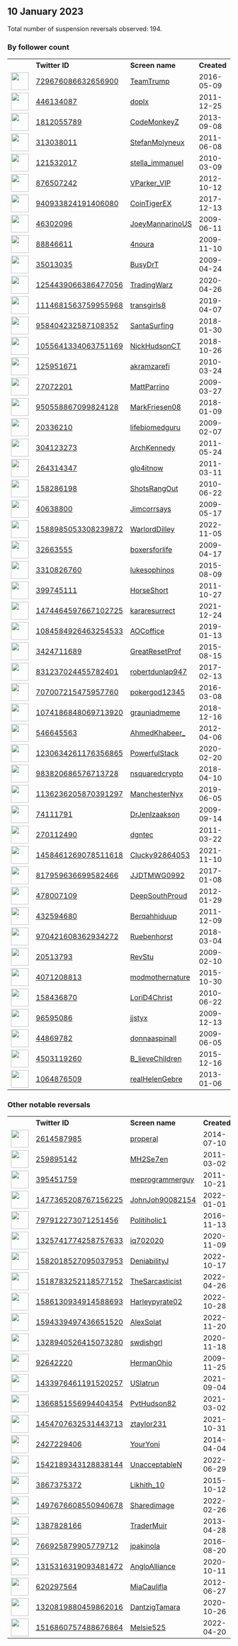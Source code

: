 
## 10 January 2023
Total number of suspension reversals observed: 194.

### By follower count
<table><tr><th></th><th align="left">Twitter ID</th><th align="left">Screen name</th>
<th align="left">Created</th><th align="left">Status</th><th align="left">Suspended</th><th align="left">Followers</th>
<tr><td><a href="https://pbs.twimg.com/profile_images/745768799849308160/KrZhjkpH_normal.jpg"><img src="https://pbs.twimg.com/profile_images/745768799849308160/KrZhjkpH_normal.jpg" width="40px" height="40px" align="center"/></a></td><td><a href="https://twitter.com/intent/user?user_id=729676086632656900">729676086632656900</a></td><td><a href="https://twitter.com/TeamTrump">TeamTrump</a></td><td>2016-05-09</td><td align="center"></td><td></td><td>2104607</td></tr>
<tr><td><a href="https://pbs.twimg.com/profile_images/1515067656730288130/eCv56YVS_normal.jpg"><img src="https://pbs.twimg.com/profile_images/1515067656730288130/eCv56YVS_normal.jpg" width="40px" height="40px" align="center"/></a></td><td><a href="https://twitter.com/intent/user?user_id=446134087">446134087</a></td><td><a href="https://twitter.com/doplx">doplx</a></td><td>2011-12-25</td><td align="center"></td><td>2022-12-13</td><td>629560</td></tr>
<tr><td><a href="https://pbs.twimg.com/profile_images/1039716719223136256/U8_ICW7l_normal.jpg"><img src="https://pbs.twimg.com/profile_images/1039716719223136256/U8_ICW7l_normal.jpg" width="40px" height="40px" align="center"/></a></td><td><a href="https://twitter.com/intent/user?user_id=1812055789">1812055789</a></td><td><a href="https://twitter.com/CodeMonkeyZ">CodeMonkeyZ</a></td><td>2013-09-08</td><td align="center"></td><td></td><td>403970</td></tr>
<tr><td><a href="https://pbs.twimg.com/profile_images/1234880944013705216/j4Eq5wRj_normal.jpg"><img src="https://pbs.twimg.com/profile_images/1234880944013705216/j4Eq5wRj_normal.jpg" width="40px" height="40px" align="center"/></a></td><td><a href="https://twitter.com/intent/user?user_id=313038011">313038011</a></td><td><a href="https://twitter.com/StefanMolyneux">StefanMolyneux</a></td><td>2011-06-08</td><td align="center"></td><td></td><td>386487</td></tr>
<tr><td><a href="https://pbs.twimg.com/profile_images/1612796599494656004/tnevDo-m_normal.jpg"><img src="https://pbs.twimg.com/profile_images/1612796599494656004/tnevDo-m_normal.jpg" width="40px" height="40px" align="center"/></a></td><td><a href="https://twitter.com/intent/user?user_id=121532017">121532017</a></td><td><a href="https://twitter.com/stella_immanuel">stella_immanuel</a></td><td>2010-03-09</td><td align="center"></td><td></td><td>222298</td></tr>
<tr><td><a href="https://pbs.twimg.com/profile_images/1545173105034887168/jqQufbuv_normal.jpg"><img src="https://pbs.twimg.com/profile_images/1545173105034887168/jqQufbuv_normal.jpg" width="40px" height="40px" align="center"/></a></td><td><a href="https://twitter.com/intent/user?user_id=876507242">876507242</a></td><td><a href="https://twitter.com/VParker_VIP">VParker_VIP</a></td><td>2012-10-12</td><td align="center"></td><td>2022-12-23</td><td>191238</td></tr>
<tr><td><a href="https://pbs.twimg.com/profile_images/1415985749799800834/RjOtfVvf_normal.jpg"><img src="https://pbs.twimg.com/profile_images/1415985749799800834/RjOtfVvf_normal.jpg" width="40px" height="40px" align="center"/></a></td><td><a href="https://twitter.com/intent/user?user_id=940933824191406080">940933824191406080</a></td><td><a href="https://twitter.com/CoinTigerEX">CoinTigerEX</a></td><td>2017-12-13</td><td align="center"></td><td>2023-01-09</td><td>156908</td></tr>
<tr><td><a href="https://pbs.twimg.com/profile_images/1646509872786165760/xpG3iKtK_normal.jpg"><img src="https://pbs.twimg.com/profile_images/1646509872786165760/xpG3iKtK_normal.jpg" width="40px" height="40px" align="center"/></a></td><td><a href="https://twitter.com/intent/user?user_id=46302096">46302096</a></td><td><a href="https://twitter.com/JoeyMannarinoUS">JoeyMannarinoUS</a></td><td>2009-06-11</td><td align="center"></td><td></td><td>132738</td></tr>
<tr><td><a href="https://pbs.twimg.com/profile_images/1095514113567014912/lDf5Bf5j_normal.jpg"><img src="https://pbs.twimg.com/profile_images/1095514113567014912/lDf5Bf5j_normal.jpg" width="40px" height="40px" align="center"/></a></td><td><a href="https://twitter.com/intent/user?user_id=88846611">88846611</a></td><td><a href="https://twitter.com/4noura">4noura</a></td><td>2009-11-10</td><td align="center"></td><td>2023-01-07</td><td>126278</td></tr>
<tr><td><a href="https://pbs.twimg.com/profile_images/1289271123/Sherri_hi-rez_normal.JPG"><img src="https://pbs.twimg.com/profile_images/1289271123/Sherri_hi-rez_normal.JPG" width="40px" height="40px" align="center"/></a></td><td><a href="https://twitter.com/intent/user?user_id=35013035">35013035</a></td><td><a href="https://twitter.com/BusyDrT">BusyDrT</a></td><td>2009-04-24</td><td align="center"></td><td></td><td>117515</td></tr>
<tr><td><a href="https://pbs.twimg.com/profile_images/1435029322943897603/I4M6SrV9_normal.jpg"><img src="https://pbs.twimg.com/profile_images/1435029322943897603/I4M6SrV9_normal.jpg" width="40px" height="40px" align="center"/></a></td><td><a href="https://twitter.com/intent/user?user_id=1254439066386477056">1254439066386477056</a></td><td><a href="https://twitter.com/TradingWarz">TradingWarz</a></td><td>2020-04-26</td><td align="center"></td><td>2022-12-15</td><td>104968</td></tr>
<tr><td><a href="https://pbs.twimg.com/profile_images/1659356582105194506/cKseAM0l_normal.jpg"><img src="https://pbs.twimg.com/profile_images/1659356582105194506/cKseAM0l_normal.jpg" width="40px" height="40px" align="center"/></a></td><td><a href="https://twitter.com/intent/user?user_id=1114681563759955968">1114681563759955968</a></td><td><a href="https://twitter.com/transgirls8">transgirls8</a></td><td>2019-04-07</td><td align="center"></td><td>2023-01-05</td><td>100095</td></tr>
<tr><td><a href="https://pbs.twimg.com/profile_images/1646694533936316416/wL_iClVG_normal.jpg"><img src="https://pbs.twimg.com/profile_images/1646694533936316416/wL_iClVG_normal.jpg" width="40px" height="40px" align="center"/></a></td><td><a href="https://twitter.com/intent/user?user_id=958404232587108352">958404232587108352</a></td><td><a href="https://twitter.com/SantaSurfing">SantaSurfing</a></td><td>2018-01-30</td><td align="center"></td><td></td><td>88534</td></tr>
<tr><td><a href="https://pbs.twimg.com/profile_images/1612774942361149442/Pw6-rVeB_normal.jpg"><img src="https://pbs.twimg.com/profile_images/1612774942361149442/Pw6-rVeB_normal.jpg" width="40px" height="40px" align="center"/></a></td><td><a href="https://twitter.com/intent/user?user_id=1055641334063751169">1055641334063751169</a></td><td><a href="https://twitter.com/NickHudsonCT">NickHudsonCT</a></td><td>2018-10-26</td><td align="center"></td><td>2022-03-30</td><td>76812</td></tr>
<tr><td><a href="https://pbs.twimg.com/profile_images/378800000229780697/071ebe3c9f95d9bbc805ece0e2fec723_normal.jpeg"><img src="https://pbs.twimg.com/profile_images/378800000229780697/071ebe3c9f95d9bbc805ece0e2fec723_normal.jpeg" width="40px" height="40px" align="center"/></a></td><td><a href="https://twitter.com/intent/user?user_id=125951671">125951671</a></td><td><a href="https://twitter.com/akramzarefi">akramzarefi</a></td><td>2010-03-24</td><td align="center"></td><td>2022-12-30</td><td>73027</td></tr>
<tr><td><a href="https://pbs.twimg.com/profile_images/1656637951340601346/N1A55H68_normal.jpg"><img src="https://pbs.twimg.com/profile_images/1656637951340601346/N1A55H68_normal.jpg" width="40px" height="40px" align="center"/></a></td><td><a href="https://twitter.com/intent/user?user_id=27072201">27072201</a></td><td><a href="https://twitter.com/MattParrino">MattParrino</a></td><td>2009-03-27</td><td align="center"></td><td>2023-01-02</td><td>65265</td></tr>
<tr><td><a href="https://pbs.twimg.com/profile_images/1650346542891511808/CafgVQWq_normal.jpg"><img src="https://pbs.twimg.com/profile_images/1650346542891511808/CafgVQWq_normal.jpg" width="40px" height="40px" align="center"/></a></td><td><a href="https://twitter.com/intent/user?user_id=950558867099824128">950558867099824128</a></td><td><a href="https://twitter.com/MarkFriesen08">MarkFriesen08</a></td><td>2018-01-09</td><td align="center"></td><td>2022-10-17</td><td>49336</td></tr>
<tr><td><a href="https://pbs.twimg.com/profile_images/1130807819287126016/Ghn-8wCc_normal.jpg"><img src="https://pbs.twimg.com/profile_images/1130807819287126016/Ghn-8wCc_normal.jpg" width="40px" height="40px" align="center"/></a></td><td><a href="https://twitter.com/intent/user?user_id=20336210">20336210</a></td><td><a href="https://twitter.com/lifebiomedguru">lifebiomedguru</a></td><td>2009-02-07</td><td align="center"></td><td>2022-08-06</td><td>44768</td></tr>
<tr><td><a href="https://pbs.twimg.com/profile_images/1612789806601314309/CCGgHPiK_normal.jpg"><img src="https://pbs.twimg.com/profile_images/1612789806601314309/CCGgHPiK_normal.jpg" width="40px" height="40px" align="center"/></a></td><td><a href="https://twitter.com/intent/user?user_id=304123273">304123273</a></td><td><a href="https://twitter.com/ArchKennedy">ArchKennedy</a></td><td>2011-05-24</td><td align="center"></td><td></td><td>43297</td></tr>
<tr><td><a href="https://pbs.twimg.com/profile_images/1060040060265881600/XSGa-YZc_normal.jpg"><img src="https://pbs.twimg.com/profile_images/1060040060265881600/XSGa-YZc_normal.jpg" width="40px" height="40px" align="center"/></a></td><td><a href="https://twitter.com/intent/user?user_id=264314347">264314347</a></td><td><a href="https://twitter.com/glo4itnow">glo4itnow</a></td><td>2011-03-11</td><td align="center"></td><td></td><td>42699</td></tr>
<tr><td><a href="https://pbs.twimg.com/profile_images/1658650089932615680/ZwnpNqCA_normal.jpg"><img src="https://pbs.twimg.com/profile_images/1658650089932615680/ZwnpNqCA_normal.jpg" width="40px" height="40px" align="center"/></a></td><td><a href="https://twitter.com/intent/user?user_id=158286198">158286198</a></td><td><a href="https://twitter.com/ShotsRangOut">ShotsRangOut</a></td><td>2010-06-22</td><td align="center"></td><td>2022-06-04</td><td>42603</td></tr>
<tr><td><a href="https://pbs.twimg.com/profile_images/1187004252163575809/IDEE7VhP_normal.jpg"><img src="https://pbs.twimg.com/profile_images/1187004252163575809/IDEE7VhP_normal.jpg" width="40px" height="40px" align="center"/></a></td><td><a href="https://twitter.com/intent/user?user_id=40638800">40638800</a></td><td><a href="https://twitter.com/Jimcorrsays">Jimcorrsays</a></td><td>2009-05-17</td><td align="center"></td><td></td><td>40473</td></tr>
<tr><td><a href="https://pbs.twimg.com/profile_images/1588985725864890369/biMOpIz__normal.jpg"><img src="https://pbs.twimg.com/profile_images/1588985725864890369/biMOpIz__normal.jpg" width="40px" height="40px" align="center"/></a></td><td><a href="https://twitter.com/intent/user?user_id=1588985053308239872">1588985053308239872</a></td><td><a href="https://twitter.com/WarlordDilley">WarlordDilley</a></td><td>2022-11-05</td><td align="center"></td><td>2022-11-18</td><td>40297</td></tr>
<tr><td><a href="https://pbs.twimg.com/profile_images/1613553965353865218/zWPVfyWn_normal.jpg"><img src="https://pbs.twimg.com/profile_images/1613553965353865218/zWPVfyWn_normal.jpg" width="40px" height="40px" align="center"/></a></td><td><a href="https://twitter.com/intent/user?user_id=32663555">32663555</a></td><td><a href="https://twitter.com/boxersforlife">boxersforlife</a></td><td>2009-04-17</td><td align="center"></td><td></td><td>35674</td></tr>
<tr><td><a href="https://pbs.twimg.com/profile_images/1616409145019596800/WD9eeLQ5_normal.jpg"><img src="https://pbs.twimg.com/profile_images/1616409145019596800/WD9eeLQ5_normal.jpg" width="40px" height="40px" align="center"/></a></td><td><a href="https://twitter.com/intent/user?user_id=3310826760">3310826760</a></td><td><a href="https://twitter.com/lukesophinos">lukesophinos</a></td><td>2015-08-09</td><td align="center"></td><td>2022-12-29</td><td>34931</td></tr>
<tr><td><a href="https://pbs.twimg.com/profile_images/1616462422667051010/0RY7gVhQ_normal.jpg"><img src="https://pbs.twimg.com/profile_images/1616462422667051010/0RY7gVhQ_normal.jpg" width="40px" height="40px" align="center"/></a></td><td><a href="https://twitter.com/intent/user?user_id=399745111">399745111</a></td><td><a href="https://twitter.com/HorseShort">HorseShort</a></td><td>2011-10-27</td><td align="center"></td><td></td><td>33547</td></tr>
<tr><td><a href="https://pbs.twimg.com/profile_images/1613606578812223516/BtrHRFne_normal.jpg"><img src="https://pbs.twimg.com/profile_images/1613606578812223516/BtrHRFne_normal.jpg" width="40px" height="40px" align="center"/></a></td><td><a href="https://twitter.com/intent/user?user_id=1474464597667102725">1474464597667102725</a></td><td><a href="https://twitter.com/kararesurrect">kararesurrect</a></td><td>2021-12-24</td><td align="center"></td><td>2022-02-18</td><td>31671</td></tr>
<tr><td><a href="https://pbs.twimg.com/profile_images/1126386956512796672/8Ma0reIC_normal.png"><img src="https://pbs.twimg.com/profile_images/1126386956512796672/8Ma0reIC_normal.png" width="40px" height="40px" align="center"/></a></td><td><a href="https://twitter.com/intent/user?user_id=1084584926463254533">1084584926463254533</a></td><td><a href="https://twitter.com/AOCoffice">AOCoffice</a></td><td>2019-01-13</td><td align="center"></td><td></td><td>29540</td></tr>
<tr><td><a href="https://pbs.twimg.com/profile_images/1631887033395294208/mfhTop6I_normal.jpg"><img src="https://pbs.twimg.com/profile_images/1631887033395294208/mfhTop6I_normal.jpg" width="40px" height="40px" align="center"/></a></td><td><a href="https://twitter.com/intent/user?user_id=3424711689">3424711689</a></td><td><a href="https://twitter.com/GreatResetProf">GreatResetProf</a></td><td>2015-08-15</td><td align="center"></td><td></td><td>27891</td></tr>
<tr><td><a href="https://pbs.twimg.com/profile_images/1644663967736889346/L21xw_Ks_normal.jpg"><img src="https://pbs.twimg.com/profile_images/1644663967736889346/L21xw_Ks_normal.jpg" width="40px" height="40px" align="center"/></a></td><td><a href="https://twitter.com/intent/user?user_id=831237024455782401">831237024455782401</a></td><td><a href="https://twitter.com/robertdunlap947">robertdunlap947</a></td><td>2017-02-13</td><td align="center"></td><td></td><td>27590</td></tr>
<tr><td><a href="https://pbs.twimg.com/profile_images/1099198742454886400/xRcw0Vgh_normal.jpg"><img src="https://pbs.twimg.com/profile_images/1099198742454886400/xRcw0Vgh_normal.jpg" width="40px" height="40px" align="center"/></a></td><td><a href="https://twitter.com/intent/user?user_id=707007215475957760">707007215475957760</a></td><td><a href="https://twitter.com/pokergod12345">pokergod12345</a></td><td>2016-03-08</td><td align="center"></td><td>2022-07-17</td><td>27376</td></tr>
<tr><td><a href="https://pbs.twimg.com/profile_images/1074193580254744576/ZOdjVzsg_normal.jpg"><img src="https://pbs.twimg.com/profile_images/1074193580254744576/ZOdjVzsg_normal.jpg" width="40px" height="40px" align="center"/></a></td><td><a href="https://twitter.com/intent/user?user_id=1074186848069713920">1074186848069713920</a></td><td><a href="https://twitter.com/grauniadmeme">grauniadmeme</a></td><td>2018-12-16</td><td align="center"></td><td></td><td>23813</td></tr>
<tr><td><a href="https://pbs.twimg.com/profile_images/1457309487568621571/NvDPSv4K_normal.jpg"><img src="https://pbs.twimg.com/profile_images/1457309487568621571/NvDPSv4K_normal.jpg" width="40px" height="40px" align="center"/></a></td><td><a href="https://twitter.com/intent/user?user_id=546645563">546645563</a></td><td><a href="https://twitter.com/AhmedKhabeer_">AhmedKhabeer_</a></td><td>2012-04-06</td><td align="center"></td><td>2022-12-30</td><td>23234</td></tr>
<tr><td><a href="https://pbs.twimg.com/profile_images/1633157774187065362/fPZi0Kgh_normal.png"><img src="https://pbs.twimg.com/profile_images/1633157774187065362/fPZi0Kgh_normal.png" width="40px" height="40px" align="center"/></a></td><td><a href="https://twitter.com/intent/user?user_id=1230634261176356865">1230634261176356865</a></td><td><a href="https://twitter.com/PowerfulStack">PowerfulStack</a></td><td>2020-02-20</td><td align="center"></td><td>2022-02-13</td><td>18410</td></tr>
<tr><td><a href="https://pbs.twimg.com/profile_images/1658243176577085440/MTis3Pqu_normal.jpg"><img src="https://pbs.twimg.com/profile_images/1658243176577085440/MTis3Pqu_normal.jpg" width="40px" height="40px" align="center"/></a></td><td><a href="https://twitter.com/intent/user?user_id=983820686576713728">983820686576713728</a></td><td><a href="https://twitter.com/nsquaredcrypto">nsquaredcrypto</a></td><td>2018-04-10</td><td align="center"></td><td>2022-02-27</td><td>18256</td></tr>
<tr><td><a href="https://pbs.twimg.com/profile_images/1392932763284672515/XLp9miEL_normal.jpg"><img src="https://pbs.twimg.com/profile_images/1392932763284672515/XLp9miEL_normal.jpg" width="40px" height="40px" align="center"/></a></td><td><a href="https://twitter.com/intent/user?user_id=1136236205870391297">1136236205870391297</a></td><td><a href="https://twitter.com/ManchesterNyx">ManchesterNyx</a></td><td>2019-06-05</td><td align="center"></td><td>2023-01-04</td><td>18184</td></tr>
<tr><td><a href="https://pbs.twimg.com/profile_images/1613032451575537664/VNRNeJRn_normal.jpg"><img src="https://pbs.twimg.com/profile_images/1613032451575537664/VNRNeJRn_normal.jpg" width="40px" height="40px" align="center"/></a></td><td><a href="https://twitter.com/intent/user?user_id=74111791">74111791</a></td><td><a href="https://twitter.com/DrJenIzaakson">DrJenIzaakson</a></td><td>2009-09-14</td><td align="center"></td><td></td><td>17373</td></tr>
<tr><td><a href="https://pbs.twimg.com/profile_images/1612864654455226368/KhG21i9W_normal.jpg"><img src="https://pbs.twimg.com/profile_images/1612864654455226368/KhG21i9W_normal.jpg" width="40px" height="40px" align="center"/></a></td><td><a href="https://twitter.com/intent/user?user_id=270112490">270112490</a></td><td><a href="https://twitter.com/dgntec">dgntec</a></td><td>2011-03-22</td><td align="center"></td><td>2022-12-23</td><td>13509</td></tr>
<tr><td><a href="https://pbs.twimg.com/profile_images/1458462779434807299/VcDRQM9u_normal.jpg"><img src="https://pbs.twimg.com/profile_images/1458462779434807299/VcDRQM9u_normal.jpg" width="40px" height="40px" align="center"/></a></td><td><a href="https://twitter.com/intent/user?user_id=1458461269078511618">1458461269078511618</a></td><td><a href="https://twitter.com/Clucky92864053">Clucky92864053</a></td><td>2021-11-10</td><td align="center"></td><td>2022-07-18</td><td>11865</td></tr>
<tr><td><a href="https://pbs.twimg.com/profile_images/837168763992748033/ZVeoL4Sg_normal.jpg"><img src="https://pbs.twimg.com/profile_images/837168763992748033/ZVeoL4Sg_normal.jpg" width="40px" height="40px" align="center"/></a></td><td><a href="https://twitter.com/intent/user?user_id=817959636699582466">817959636699582466</a></td><td><a href="https://twitter.com/JJDTMWG0992">JJDTMWG0992</a></td><td>2017-01-08</td><td align="center">🚫</td><td>2022-12-14</td><td>11483</td></tr>
<tr><td><a href="https://pbs.twimg.com/profile_images/1646844010760228864/CS24Q9-s_normal.jpg"><img src="https://pbs.twimg.com/profile_images/1646844010760228864/CS24Q9-s_normal.jpg" width="40px" height="40px" align="center"/></a></td><td><a href="https://twitter.com/intent/user?user_id=478007109">478007109</a></td><td><a href="https://twitter.com/DeepSouthProud">DeepSouthProud</a></td><td>2012-01-29</td><td align="center"></td><td></td><td>10836</td></tr>
<tr><td><a href="https://pbs.twimg.com/profile_images/1623921828036218880/5DPCDae6_normal.jpg"><img src="https://pbs.twimg.com/profile_images/1623921828036218880/5DPCDae6_normal.jpg" width="40px" height="40px" align="center"/></a></td><td><a href="https://twitter.com/intent/user?user_id=432594680">432594680</a></td><td><a href="https://twitter.com/Berqahhiduup">Berqahhiduup</a></td><td>2011-12-09</td><td align="center"></td><td>2022-12-18</td><td>10430</td></tr>
<tr><td><a href="https://pbs.twimg.com/profile_images/1276080690342363136/EFZaNTkV_normal.jpg"><img src="https://pbs.twimg.com/profile_images/1276080690342363136/EFZaNTkV_normal.jpg" width="40px" height="40px" align="center"/></a></td><td><a href="https://twitter.com/intent/user?user_id=970421608362934272">970421608362934272</a></td><td><a href="https://twitter.com/Ruebenhorst">Ruebenhorst</a></td><td>2018-03-04</td><td align="center"></td><td>2022-07-31</td><td>10140</td></tr>
<tr><td><a href="https://pbs.twimg.com/profile_images/1612740676403314688/B_Y_AzT6_normal.jpg"><img src="https://pbs.twimg.com/profile_images/1612740676403314688/B_Y_AzT6_normal.jpg" width="40px" height="40px" align="center"/></a></td><td><a href="https://twitter.com/intent/user?user_id=20513793">20513793</a></td><td><a href="https://twitter.com/RevStu">RevStu</a></td><td>2009-02-10</td><td align="center"></td><td></td><td>10039</td></tr>
<tr><td><a href="https://pbs.twimg.com/profile_images/664532854211145729/clW9M8GI_normal.jpg"><img src="https://pbs.twimg.com/profile_images/664532854211145729/clW9M8GI_normal.jpg" width="40px" height="40px" align="center"/></a></td><td><a href="https://twitter.com/intent/user?user_id=4071208813">4071208813</a></td><td><a href="https://twitter.com/modmothernature">modmothernature</a></td><td>2015-10-30</td><td align="center"></td><td>2022-11-28</td><td>9838</td></tr>
<tr><td><a href="https://pbs.twimg.com/profile_images/795049277764628480/r19K3FH3_normal.jpg"><img src="https://pbs.twimg.com/profile_images/795049277764628480/r19K3FH3_normal.jpg" width="40px" height="40px" align="center"/></a></td><td><a href="https://twitter.com/intent/user?user_id=158436870">158436870</a></td><td><a href="https://twitter.com/LoriD4Christ">LoriD4Christ</a></td><td>2010-06-22</td><td align="center"></td><td></td><td>6945</td></tr>
<tr><td><a href="https://pbs.twimg.com/profile_images/1294041956977278976/vEuaqdb3_normal.jpg"><img src="https://pbs.twimg.com/profile_images/1294041956977278976/vEuaqdb3_normal.jpg" width="40px" height="40px" align="center"/></a></td><td><a href="https://twitter.com/intent/user?user_id=96595086">96595086</a></td><td><a href="https://twitter.com/jjstyx">jjstyx</a></td><td>2009-12-13</td><td align="center"></td><td>2022-12-01</td><td>6898</td></tr>
<tr><td><a href="https://pbs.twimg.com/profile_images/1608518619322884100/bS8ahPQB_normal.jpg"><img src="https://pbs.twimg.com/profile_images/1608518619322884100/bS8ahPQB_normal.jpg" width="40px" height="40px" align="center"/></a></td><td><a href="https://twitter.com/intent/user?user_id=44869782">44869782</a></td><td><a href="https://twitter.com/donnaaspinall">donnaaspinall</a></td><td>2009-06-05</td><td align="center"></td><td>2022-12-31</td><td>5250</td></tr>
<tr><td><a href="https://pbs.twimg.com/profile_images/1628062115683618817/IbQ51rhi_normal.jpg"><img src="https://pbs.twimg.com/profile_images/1628062115683618817/IbQ51rhi_normal.jpg" width="40px" height="40px" align="center"/></a></td><td><a href="https://twitter.com/intent/user?user_id=4503119260">4503119260</a></td><td><a href="https://twitter.com/B_lieveChildren">B_lieveChildren</a></td><td>2015-12-16</td><td align="center"></td><td></td><td>4579</td></tr>
<tr><td><a href="https://pbs.twimg.com/profile_images/1585987899052511234/VUstYKpS_normal.jpg"><img src="https://pbs.twimg.com/profile_images/1585987899052511234/VUstYKpS_normal.jpg" width="40px" height="40px" align="center"/></a></td><td><a href="https://twitter.com/intent/user?user_id=1064876509">1064876509</a></td><td><a href="https://twitter.com/realHelenGebre">realHelenGebre</a></td><td>2013-01-06</td><td align="center"></td><td>2022-12-15</td><td>4512</td></tr>
</table>

### Other notable reversals
<table><tr><th></th><th align="left">Twitter ID</th><th align="left">Screen name</th>
<th align="left">Created</th><th align="left">Status</th><th align="left">Suspended</th><th align="left">Followers</th>
<tr><td><a href="https://pbs.twimg.com/profile_images/487053064273010688/gJQqvBc5_normal.jpeg"><img src="https://pbs.twimg.com/profile_images/487053064273010688/gJQqvBc5_normal.jpeg" width="40px" height="40px" align="center"/></a></td><td><a href="https://twitter.com/intent/user?user_id=2614587985">2614587985</a></td><td><a href="https://twitter.com/properal">properal</a></td><td>2014-07-10</td><td align="center"></td><td>2022-12-27</td><td>909</td></tr>
<tr><td><a href="https://pbs.twimg.com/profile_images/1650732587235569665/B-thN2zQ_normal.jpg"><img src="https://pbs.twimg.com/profile_images/1650732587235569665/B-thN2zQ_normal.jpg" width="40px" height="40px" align="center"/></a></td><td><a href="https://twitter.com/intent/user?user_id=259895142">259895142</a></td><td><a href="https://twitter.com/MH2Se7en">MH2Se7en</a></td><td>2011-03-02</td><td align="center"></td><td>2023-01-06</td><td>1692</td></tr>
<tr><td><a href="https://pbs.twimg.com/profile_images/1550835555251929088/bRQ1qsFO_normal.jpg"><img src="https://pbs.twimg.com/profile_images/1550835555251929088/bRQ1qsFO_normal.jpg" width="40px" height="40px" align="center"/></a></td><td><a href="https://twitter.com/intent/user?user_id=395451759">395451759</a></td><td><a href="https://twitter.com/meprogrammerguy">meprogrammerguy</a></td><td>2011-10-21</td><td align="center"></td><td>2023-01-06</td><td>2783</td></tr>
<tr><td><a href="https://pbs.twimg.com/profile_images/1477365372689035264/phFr_HeR_normal.jpg"><img src="https://pbs.twimg.com/profile_images/1477365372689035264/phFr_HeR_normal.jpg" width="40px" height="40px" align="center"/></a></td><td><a href="https://twitter.com/intent/user?user_id=1477365208767156225">1477365208767156225</a></td><td><a href="https://twitter.com/JohnJoh90082154">JohnJoh90082154</a></td><td>2022-01-01</td><td align="center"></td><td>2022-12-16</td><td>646</td></tr>
<tr><td><a href="https://abs.twimg.com/sticky/default_profile_images/default_profile_normal.png"><img src="https://abs.twimg.com/sticky/default_profile_images/default_profile_normal.png" width="40px" height="40px" align="center"/></a></td><td><a href="https://twitter.com/intent/user?user_id=797912273071251456">797912273071251456</a></td><td><a href="https://twitter.com/Politiholic1">Politiholic1</a></td><td>2016-11-13</td><td align="center"></td><td>2023-01-06</td><td>11</td></tr>
<tr><td><a href="https://pbs.twimg.com/profile_images/1325748205854871552/K3sNhDBi_normal.jpg"><img src="https://pbs.twimg.com/profile_images/1325748205854871552/K3sNhDBi_normal.jpg" width="40px" height="40px" align="center"/></a></td><td><a href="https://twitter.com/intent/user?user_id=1325741774258757633">1325741774258757633</a></td><td><a href="https://twitter.com/iq702020">iq702020</a></td><td>2020-11-09</td><td align="center"></td><td>2023-01-04</td><td>1771</td></tr>
<tr><td><a href="https://pbs.twimg.com/profile_images/1582018954075283457/PE0kUSCW_normal.jpg"><img src="https://pbs.twimg.com/profile_images/1582018954075283457/PE0kUSCW_normal.jpg" width="40px" height="40px" align="center"/></a></td><td><a href="https://twitter.com/intent/user?user_id=1582018527095037953">1582018527095037953</a></td><td><a href="https://twitter.com/DeniabilityJ">DeniabilityJ</a></td><td>2022-10-17</td><td align="center"></td><td>2023-01-03</td><td>63</td></tr>
<tr><td><a href="https://pbs.twimg.com/profile_images/1630419654077296640/E6mjAuPf_normal.jpg"><img src="https://pbs.twimg.com/profile_images/1630419654077296640/E6mjAuPf_normal.jpg" width="40px" height="40px" align="center"/></a></td><td><a href="https://twitter.com/intent/user?user_id=1518783252118577152">1518783252118577152</a></td><td><a href="https://twitter.com/TheSarcasticist">TheSarcasticist</a></td><td>2022-04-26</td><td align="center"></td><td>2023-01-05</td><td>2418</td></tr>
<tr><td><a href="https://pbs.twimg.com/profile_images/1592744231797415938/ojqoFaUN_normal.jpg"><img src="https://pbs.twimg.com/profile_images/1592744231797415938/ojqoFaUN_normal.jpg" width="40px" height="40px" align="center"/></a></td><td><a href="https://twitter.com/intent/user?user_id=1586130934914588693">1586130934914588693</a></td><td><a href="https://twitter.com/Harleypyrate02">Harleypyrate02</a></td><td>2022-10-28</td><td align="center">👋</td><td>2022-12-16</td><td>337</td></tr>
<tr><td><a href="https://pbs.twimg.com/profile_images/1646495969008050176/QD1j154P_normal.jpg"><img src="https://pbs.twimg.com/profile_images/1646495969008050176/QD1j154P_normal.jpg" width="40px" height="40px" align="center"/></a></td><td><a href="https://twitter.com/intent/user?user_id=1594339497436651520">1594339497436651520</a></td><td><a href="https://twitter.com/AlexSolat">AlexSolat</a></td><td>2022-11-20</td><td align="center"></td><td>2023-01-08</td><td>1780</td></tr>
<tr><td><a href="https://pbs.twimg.com/profile_images/1565878000775987200/9vaqs3uT_normal.jpg"><img src="https://pbs.twimg.com/profile_images/1565878000775987200/9vaqs3uT_normal.jpg" width="40px" height="40px" align="center"/></a></td><td><a href="https://twitter.com/intent/user?user_id=1328940526415073280">1328940526415073280</a></td><td><a href="https://twitter.com/swdishgrl">swdishgrl</a></td><td>2020-11-18</td><td align="center"></td><td>2023-01-05</td><td>4274</td></tr>
<tr><td><a href="https://pbs.twimg.com/profile_images/1651782822527479809/g3z9Ythk_normal.jpg"><img src="https://pbs.twimg.com/profile_images/1651782822527479809/g3z9Ythk_normal.jpg" width="40px" height="40px" align="center"/></a></td><td><a href="https://twitter.com/intent/user?user_id=92642220">92642220</a></td><td><a href="https://twitter.com/HermanOhio">HermanOhio</a></td><td>2009-11-25</td><td align="center"></td><td>2022-10-30</td><td>3332</td></tr>
<tr><td><a href="https://pbs.twimg.com/profile_images/1433978261323853826/J-yL2DD7_normal.jpg"><img src="https://pbs.twimg.com/profile_images/1433978261323853826/J-yL2DD7_normal.jpg" width="40px" height="40px" align="center"/></a></td><td><a href="https://twitter.com/intent/user?user_id=1433976461191520257">1433976461191520257</a></td><td><a href="https://twitter.com/USlatrun">USlatrun</a></td><td>2021-09-04</td><td align="center">🚫</td><td>2023-01-06</td><td>220</td></tr>
<tr><td><a href="https://pbs.twimg.com/profile_images/1374543319020101633/wBklGFll_normal.jpg"><img src="https://pbs.twimg.com/profile_images/1374543319020101633/wBklGFll_normal.jpg" width="40px" height="40px" align="center"/></a></td><td><a href="https://twitter.com/intent/user?user_id=1366851556994404354">1366851556994404354</a></td><td><a href="https://twitter.com/PvtHudson82">PvtHudson82</a></td><td>2021-03-02</td><td align="center"></td><td>2022-12-01</td><td>19</td></tr>
<tr><td><a href="https://pbs.twimg.com/profile_images/1640761754815791120/w0xxua33_normal.jpg"><img src="https://pbs.twimg.com/profile_images/1640761754815791120/w0xxua33_normal.jpg" width="40px" height="40px" align="center"/></a></td><td><a href="https://twitter.com/intent/user?user_id=1454707632531443713">1454707632531443713</a></td><td><a href="https://twitter.com/ztaylor231">ztaylor231</a></td><td>2021-10-31</td><td align="center"></td><td>2023-01-04</td><td>2148</td></tr>
<tr><td><a href="https://pbs.twimg.com/profile_images/1576920747079073798/ooLDJ1ll_normal.jpg"><img src="https://pbs.twimg.com/profile_images/1576920747079073798/ooLDJ1ll_normal.jpg" width="40px" height="40px" align="center"/></a></td><td><a href="https://twitter.com/intent/user?user_id=2427229406">2427229406</a></td><td><a href="https://twitter.com/YourYoni">YourYoni</a></td><td>2014-04-04</td><td align="center"></td><td>2023-01-08</td><td>2740</td></tr>
<tr><td><a href="https://pbs.twimg.com/profile_images/1542193610938060808/YM2jpJOz_normal.jpg"><img src="https://pbs.twimg.com/profile_images/1542193610938060808/YM2jpJOz_normal.jpg" width="40px" height="40px" align="center"/></a></td><td><a href="https://twitter.com/intent/user?user_id=1542189343128838144">1542189343128838144</a></td><td><a href="https://twitter.com/UnacceptableN">UnacceptableN</a></td><td>2022-06-29</td><td align="center"></td><td>2022-12-23</td><td>865</td></tr>
<tr><td><a href="https://pbs.twimg.com/profile_images/1654271891316826112/euFpEAgG_normal.jpg"><img src="https://pbs.twimg.com/profile_images/1654271891316826112/euFpEAgG_normal.jpg" width="40px" height="40px" align="center"/></a></td><td><a href="https://twitter.com/intent/user?user_id=3867375372">3867375372</a></td><td><a href="https://twitter.com/Likhith_10">Likhith_10</a></td><td>2015-10-12</td><td align="center"></td><td>2023-01-01</td><td>46</td></tr>
<tr><td><a href="https://abs.twimg.com/sticky/default_profile_images/default_profile_normal.png"><img src="https://abs.twimg.com/sticky/default_profile_images/default_profile_normal.png" width="40px" height="40px" align="center"/></a></td><td><a href="https://twitter.com/intent/user?user_id=1497676608550940678">1497676608550940678</a></td><td><a href="https://twitter.com/Sharedimage">Sharedimage</a></td><td>2022-02-26</td><td align="center"></td><td>2022-12-13</td><td>19</td></tr>
<tr><td><a href="https://pbs.twimg.com/profile_images/1615093875273605123/oDy5f2BT_normal.jpg"><img src="https://pbs.twimg.com/profile_images/1615093875273605123/oDy5f2BT_normal.jpg" width="40px" height="40px" align="center"/></a></td><td><a href="https://twitter.com/intent/user?user_id=1387828166">1387828166</a></td><td><a href="https://twitter.com/TraderMuir">TraderMuir</a></td><td>2013-04-28</td><td align="center"></td><td>2023-01-06</td><td>262</td></tr>
<tr><td><a href="https://pbs.twimg.com/profile_images/1514943931154317316/-NmpIUyL_normal.jpg"><img src="https://pbs.twimg.com/profile_images/1514943931154317316/-NmpIUyL_normal.jpg" width="40px" height="40px" align="center"/></a></td><td><a href="https://twitter.com/intent/user?user_id=766925879905779712">766925879905779712</a></td><td><a href="https://twitter.com/jpakinola">jpakinola</a></td><td>2016-08-20</td><td align="center"></td><td>2023-01-06</td><td>126</td></tr>
<tr><td><a href="https://pbs.twimg.com/profile_images/1315316627949395968/9u2Iz1cx_normal.jpg"><img src="https://pbs.twimg.com/profile_images/1315316627949395968/9u2Iz1cx_normal.jpg" width="40px" height="40px" align="center"/></a></td><td><a href="https://twitter.com/intent/user?user_id=1315316319093481472">1315316319093481472</a></td><td><a href="https://twitter.com/AngloAlliance">AngloAlliance</a></td><td>2020-10-11</td><td align="center"></td><td>2022-12-04</td><td>2124</td></tr>
<tr><td><a href="https://pbs.twimg.com/profile_images/1506729562553659394/eTUxX9Ad_normal.jpg"><img src="https://pbs.twimg.com/profile_images/1506729562553659394/eTUxX9Ad_normal.jpg" width="40px" height="40px" align="center"/></a></td><td><a href="https://twitter.com/intent/user?user_id=620297564">620297564</a></td><td><a href="https://twitter.com/MiaCaulifla">MiaCaulifla</a></td><td>2012-06-27</td><td align="center"></td><td>2022-12-23</td><td>145</td></tr>
<tr><td><a href="https://pbs.twimg.com/profile_images/1320822264883859456/FWW1TZch_normal.jpg"><img src="https://pbs.twimg.com/profile_images/1320822264883859456/FWW1TZch_normal.jpg" width="40px" height="40px" align="center"/></a></td><td><a href="https://twitter.com/intent/user?user_id=1320819880459862016">1320819880459862016</a></td><td><a href="https://twitter.com/DantzigTamara">DantzigTamara</a></td><td>2020-10-26</td><td align="center">🚫</td><td>2022-12-30</td><td>335</td></tr>
<tr><td><a href="https://pbs.twimg.com/profile_images/1547417905033367553/bJaw0dh7_normal.jpg"><img src="https://pbs.twimg.com/profile_images/1547417905033367553/bJaw0dh7_normal.jpg" width="40px" height="40px" align="center"/></a></td><td><a href="https://twitter.com/intent/user?user_id=1516860757488676864">1516860757488676864</a></td><td><a href="https://twitter.com/Melsie525">Melsie525</a></td><td>2022-04-20</td><td align="center"></td><td>2022-10-19</td><td>2108</td></tr>
</table>
